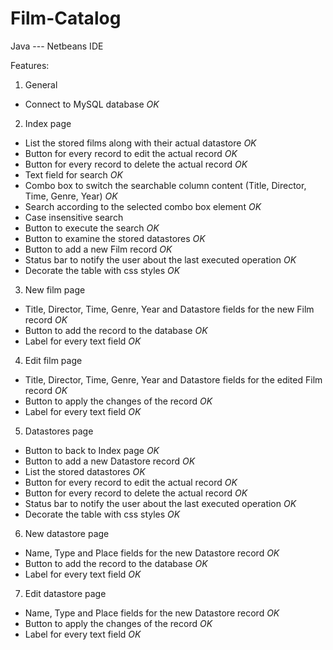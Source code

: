 # Film-Catalog
Java --- Netbeans IDE

Features:

1. General
  * Connect to MySQL database *OK*
2. Index page
  * List the stored films along with their actual datastore *OK*
  * Button for every record to edit the actual record *OK*
  * Button for every record to delete the actual record *OK*
  * Text field for search *OK*
  * Combo box to switch the searchable column content (Title, Director, Time, Genre, Year) *OK*
  * Search according to the selected combo box element *OK*
  * Case insensitive search
  * Button to execute the search *OK*
  * Button to examine the stored datastores *OK*
  * Button to add a new Film record *OK*
  * Status bar to notify the user about the last executed operation *OK*
  * Decorate the table with css styles *OK*
3. New film page
  * Title, Director, Time, Genre, Year and Datastore fields for the new Film record *OK*
  * Button to add the record to the database *OK*
  * Label for every text field *OK*
4. Edit film page
  * Title, Director, Time, Genre, Year and Datastore fields for the edited Film record *OK*
  * Button to apply the changes of the record *OK*
  * Label for every text field *OK*
5. Datastores page
  * Button to back to Index page *OK*
  * Button to add a new Datastore record *OK*
  * List the stored datastores *OK*
  * Button for every record to edit the actual record *OK*
  * Button for every record to delete the actual record *OK*
  * Status bar to notify the user about the last executed operation *OK*
  * Decorate the table with css styles *OK*
6. New datastore page
  * Name, Type and Place fields for the new Datastore record *OK*
  * Button to add the record to the database *OK*
  * Label for every text field *OK*
7. Edit datastore page
  * Name, Type and Place fields for the new Datastore record *OK*
  * Button to apply the changes of the record *OK*
  * Label for every text field *OK*
